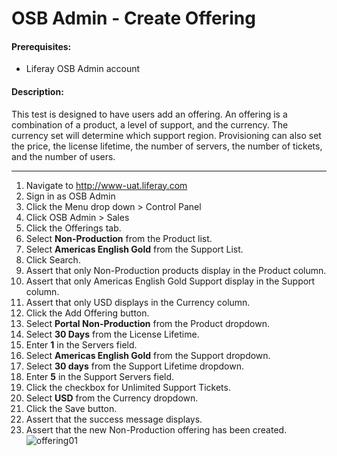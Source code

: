 OSB Admin - Create Offering
===========================

#### Prerequisites: ####
* Liferay OSB Admin account


#### Description: ####
This test is designed to have users add an offering. An offering is a combination of a product, a level of support, and the currency. The currency set will determine which support region. Provisioning can also set the price, the license lifetime, the number of servers, the number of tickets, and the number of users.

****
1. Navigate to http://www-uat.liferay.com
1. Sign in as OSB Admin
1. Click the Menu drop down > Control Panel
1. Click OSB Admin > Sales
1. Click the Offerings tab.
1. Select **Non-Production** from the Product list.
1. Select **Americas English Gold** from the Support List.
1. Click Search.
1. Assert that only Non-Production products display in the Product column.
1. Assert that only Americas English Gold Support display in the Support column.
1. Assert that only USD displays in the Currency column.
1. Click the Add Offering button.
1. Select **Portal Non-Production** from the Product dropdown.
1. Select **30 Days** from the License Lifetime.
1. Enter **1** in the Servers field.
1. Select **Americas English Gold** from the Support dropdown.
1. Select **30 days** from the Support Lifetime dropdown.
1. Enter **5** in the Support Servers field.
1. Click the checkbox for Unlimited Support Tickets.
1. Select **USD** from the Currency dropdown.
1. Click the Save button.
1. Assert that the success message displays.
1. Assert that the new Non-Production offering has been created.    
![offering01](https://github.com/liferay/liferay-qa-ee/raw/master/licensing/images/offering01.png)